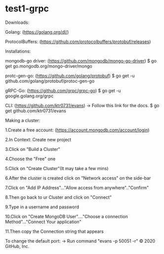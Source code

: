 # test1-grpc

Downloads:

Golang:   (https://golang.org/dl/)

ProtocolBuffers:   (https://github.com/protocolbuffers/protobuf/releases)


Installations:

mongodb-go driver: (https://github.com/mongodb/mongo-go-driver)
$ go get go.mongodb.org/mongo-driver/mongo


protc-gen-go: (https://github.com/golang/protobuf)
$ go get -u github.com/golang/protobuf/protoc-gen-go


gRPC-Go: (https://github.com/grpc/grpc-go)
$ go get -u google.golang.org/grpc


CLI:  (https://github.com/ktr0731/evans) -> Follow this link for the docs.
$ go get github.com/ktr0731/evans


Making a cluster:

1.Create a free account:  (https://account.mongodb.com/account/login)

2.In Context:  Create new project

3.Click on "Build a Cluster"

4.Choose the "Free" one

5.Click on "Create Cluster"(It may take a few mins)

6.After the cluster is created click on "Network access" on the side-bar

7.Click on "Add IP Address"..."Allow access from anywhere".."Confirm"

8.Then go back to ur Cluster and click on "Connect"

9.Type in a username and password

10.Click on "Create MongoDB User"...."Choose a connection Method"..."Connect Your application"

11.Then copy the Connection string that appears



To change the default port:
-> Run command "evans -p 50051 -r"
© 2020 GitHub, Inc.
